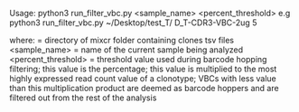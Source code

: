 Usage:
python3 run_filter_vbc.py <DIRECTORY> <sample_name> <percent_threshold>
e.g 
python3 run_filter_vbc.py ~/Desktop/test_T/ D_T-CDR3-VBC-2ug 5

where:
<DIRECTORY> = directory of mixcr folder containing clones tsv files
<sample_name> = name of the current sample being analyzed
<percent_threshold> = threshold value used during barcode hopping filtering;
	this value is the percentage; this value is multiplied to the most highly 
expressed read count value of a clonotype; VBCs with less value than this
multiplication product are deemed as barcode hoppers and are filtered out
from the rest of the analysis
